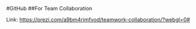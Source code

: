 #GitHub
##For Team Collaboration

Link: https://prezi.com/a9bm4rjmfvod/teamwork-collaboration/?webgl=0#
